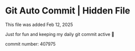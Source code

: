 # Git Auto Commit | Hidden File

This file was added Feb 12, 2025

Just for fun and keeping my daily git commit active 🤪

commit number: 407975
